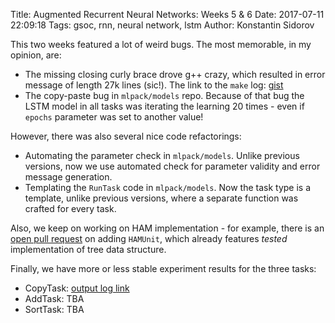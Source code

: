 Title: Augmented Recurrent Neural Networks: Weeks 5 & 6
Date: 2017-07-11 22:09:18
Tags: gsoc, rnn, neural network, lstm
Author: Konstantin Sidorov

This two weeks featured a lot of weird bugs. The most memorable, in my opinion, are:

- The missing closing curly brace drove g++ crazy, which resulted in error message of length 27k lines (sic!). The link to the `make` log: [gist](https://gist.github.com/partobs-mdp/e24d96b07979111c0f8b9a10ac68d348)
- The copy-paste bug in `mlpack/models` repo. Because of that bug the LSTM model in all tasks was iterating the learning 20 times - even if `epochs` parameter was set to another value!

However, there was also several nice code refactorings:
- Automating the parameter check in `mlpack/models`. Unlike previous versions, now we use automated check for parameter validity and error message generation.
- Templating the `RunTask` code in `mlpack/models`. Now the task type is a template, unlike previous versions, where a separate function was crafted for every task.

Also, we keep on working on HAM implementation - for example, there is an [open pull request](https://github.com/mlpack/mlpack/pull/1048) on adding `HAMUnit`, which already features *tested* implementation of tree data structure.

Finally, we have more or less stable experiment results for the three tasks:

- CopyTask: [output log link](https://gist.github.com/zoq/1625cf338d6dca769afd62dbe595ca41)
- AddTask: TBA
- SortTask: TBA